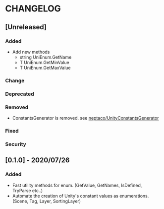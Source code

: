 # CHANGELOG

## [Unreleased]

### Added

- Add new methods
  - string UniEnum.GetName<T>
  - T UniEnum.GetMinValue<T>
  - T UniEnum.GetMaxValue<T>

### Change

### Deprecated

### Removed

- ConstantsGenerator is removed.
  see [neptaco/UnityConstantsGenerator](https://github.com/neptaco/UnityConstantsGenerator)


### Fixed

### Security


## [0.1.0] - 2020/07/26

### Added

- Fast utility methods for enum. (GetValue, GetNames, IsDefined, TryParse etc..)
- Automate the creation of Unity's constant values as enumerations. (Scene, Tag, Layer, SortingLayer)

